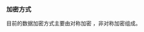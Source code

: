###  加密方式
  目前的数据加密方式主要由对称加密 ，非对称加密组成。

<!--stackedit_data:
eyJoaXN0b3J5IjpbLTE4MjU1NDEyNTksMTUxMTA2NjM3NV19
-->